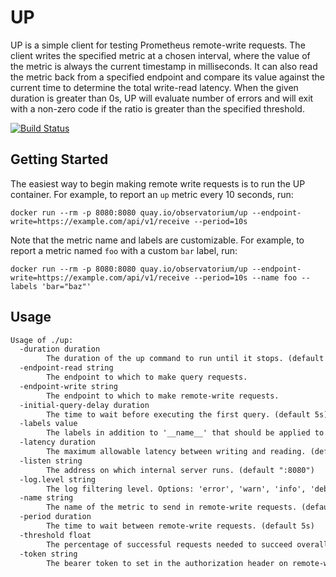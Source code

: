 # UP

UP is a simple client for testing Prometheus remote-write requests.
The client writes the specified metric at a chosen interval, where the value of the metric is always the current timestamp in milliseconds.
It can also read the metric back from a specified endpoint and compare its value against the current time to determine the total write-read latency.
When the given duration is greater than 0s, UP will evaluate number of errors and will exit with a non-zero code if the ratio is greater than the specified threshold.

[![Build Status](https://cloud.drone.io/api/badges/observatorium/up/status.svg)](https://cloud.drone.io/observatorium/up)

## Getting Started

The easiest way to begin making remote write requests is to run the UP container.
For example, to report an `up` metric every 10 seconds, run:

```shell
docker run --rm -p 8080:8080 quay.io/observatorium/up --endpoint-write=https://example.com/api/v1/receive --period=10s
```

Note that the metric name and labels are customizable.
For example, to report a metric named `foo` with a custom `bar` label, run:

```shell
docker run --rm -p 8080:8080 quay.io/observatorium/up --endpoint-write=https://example.com/api/v1/receive --period=10s --name foo --labels 'bar="baz"'
```

## Usage

[embedmd]:# (tmp/help.txt)
```txt
Usage of ./up:
  -duration duration
    	The duration of the up command to run until it stops. (default 5m0s)
  -endpoint-read string
    	The endpoint to which to make query requests.
  -endpoint-write string
    	The endpoint to which to make remote-write requests.
  -initial-query-delay duration
    	The time to wait before executing the first query. (default 5s)
  -labels value
    	The labels in addition to '__name__' that should be applied to remote-write requests.
  -latency duration
    	The maximum allowable latency between writing and reading. (default 15s)
  -listen string
    	The address on which internal server runs. (default ":8080")
  -log.level string
    	The log filtering level. Options: 'error', 'warn', 'info', 'debug'. (default "info")
  -name string
    	The name of the metric to send in remote-write requests. (default "up")
  -period duration
    	The time to wait between remote-write requests. (default 5s)
  -threshold float
    	The percentage of successful requests needed to succeed overall. 0 - 1. (default 0.9)
  -token string
    	The bearer token to set in the authorization header on remote-write requests.
```

